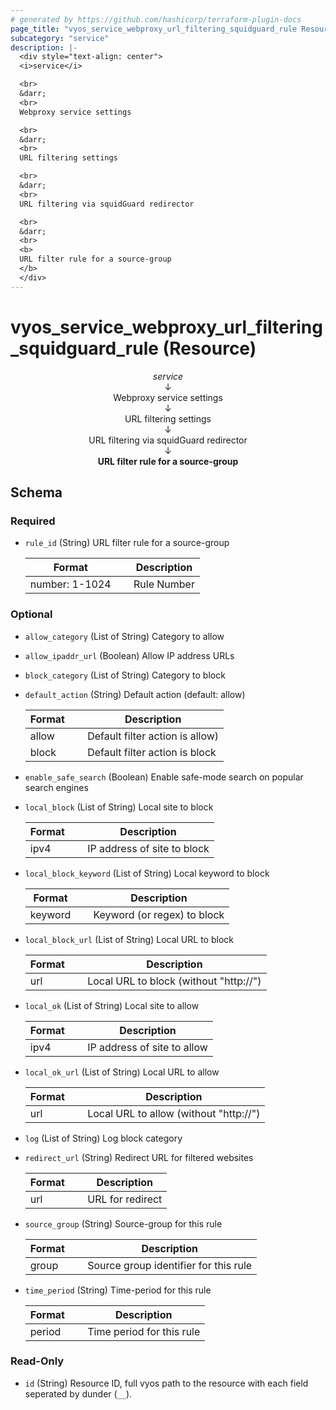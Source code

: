 ```yaml
---
# generated by https://github.com/hashicorp/terraform-plugin-docs
page_title: "vyos_service_webproxy_url_filtering_squidguard_rule Resource - vyos"
subcategory: "service"
description: |-
  <div style="text-align: center">
  <i>service</i>

  <br>
  &darr;
  <br>
  Webproxy service settings

  <br>
  &darr;
  <br>
  URL filtering settings

  <br>
  &darr;
  <br>
  URL filtering via squidGuard redirector

  <br>
  &darr;
  <br>
  <b>
  URL filter rule for a source-group
  </b>
  </div>
---
```


# vyos_service_webproxy_url_filtering_squidguard_rule (Resource)

<div style="text-align: center">
<i>service</i>

<br>
&darr;
<br>
Webproxy service settings

<br>
&darr;
<br>
URL filtering settings

<br>
&darr;
<br>
URL filtering via squidGuard redirector

<br>
&darr;
<br>
<b>
URL filter rule for a source-group
</b>
</div>



<!-- schema generated by tfplugindocs -->
## Schema

### Required

- `rule_id` (String) URL filter rule for a source-group

    |  Format &emsp; | Description  |
    |----------|---------------|
    |  number: 1-1024  &emsp; |  Rule Number  |

### Optional

- `allow_category` (List of String) Category to allow
- `allow_ipaddr_url` (Boolean) Allow IP address URLs
- `block_category` (List of String) Category to block
- `default_action` (String) Default action (default: allow)

    |  Format &emsp; | Description  |
    |----------|---------------|
    |  allow  &emsp; |  Default filter action is allow)  |
    |  block  &emsp; |  Default filter action is block  |
- `enable_safe_search` (Boolean) Enable safe-mode search on popular search engines
- `local_block` (List of String) Local site to block

    |  Format &emsp; | Description  |
    |----------|---------------|
    |  ipv4  &emsp; |  IP address of site to block  |
- `local_block_keyword` (List of String) Local keyword to block

    |  Format &emsp; | Description  |
    |----------|---------------|
    |  keyword  &emsp; |  Keyword (or regex) to block  |
- `local_block_url` (List of String) Local URL to block

    |  Format &emsp; | Description  |
    |----------|---------------|
    |  url  &emsp; |  Local URL to block (without "http://")  |
- `local_ok` (List of String) Local site to allow

    |  Format &emsp; | Description  |
    |----------|---------------|
    |  ipv4  &emsp; |  IP address of site to allow  |
- `local_ok_url` (List of String) Local URL to allow

    |  Format &emsp; | Description  |
    |----------|---------------|
    |  url  &emsp; |  Local URL to allow (without "http://")  |
- `log` (List of String) Log block category
- `redirect_url` (String) Redirect URL for filtered websites

    |  Format &emsp; | Description  |
    |----------|---------------|
    |  url  &emsp; |  URL for redirect  |
- `source_group` (String) Source-group for this rule

    |  Format &emsp; | Description  |
    |----------|---------------|
    |  group  &emsp; |  Source group identifier for this rule  |
- `time_period` (String) Time-period for this rule

    |  Format &emsp; | Description  |
    |----------|---------------|
    |  period  &emsp; |  Time period for this rule  |

### Read-Only

- `id` (String) Resource ID, full vyos path to the resource with each field seperated by dunder (`__`).

